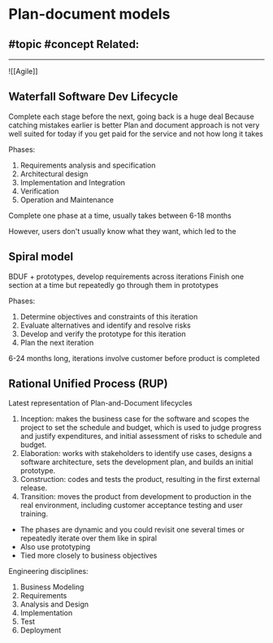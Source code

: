 # Plan-document models
#topic
#concept
**Related:**
-  

---

![[Agile]]

## Waterfall Software Dev Lifecycle
Complete each stage before the next, going back is a huge deal
Because catching mistakes earlier is better 
Plan and document approach is not very well suited for today if you get paid for the service and not how long it takes

Phases: 
1. Requirements analysis and specification  
2. Architectural design  
3. Implementation and Integration  
4. Verification  
5. Operation and Maintenance

Complete one phase at a time, usually takes between 6-18 months

However, users don't usually know what they want, which led to the

## Spiral model
BDUF + prototypes, develop requirements across iterations 
Finish one section at a time but repeatedly go through them in prototypes 

Phases:
1. Determine objectives and constraints of this iteration  
2. Evaluate alternatives and identify and resolve risks  
3. Develop and verify the prototype for this iteration  
4. Plan the next iteration

6-24 months long, iterations involve customer before product is completed

## Rational Unified Process (RUP)
Latest representation of Plan-and-Document lifecycles 

1. Inception: makes the business case for the software and scopes the project to set the  schedule and budget, which is used to judge progress and justify expenditures, and  initial assessment of risks to schedule and budget.  
2. Elaboration: works with stakeholders to identify use cases, designs a software architecture, sets the development plan, and builds an initial prototype.  
3. Construction: codes and tests the product, resulting in the first external release.  
4. Transition: moves the product from development to production in the real environment,  including customer acceptance testing and user training.


- The phases are dynamic and you could revisit one several times or repeatedly iterate over them like in spiral
- Also use prototyping
- Tied more closely to business objectives 

Engineering disciplines: 
1. Business Modeling  
2. Requirements  
3. Analysis and Design  
4. Implementation  
5. Test  
6. Deployment